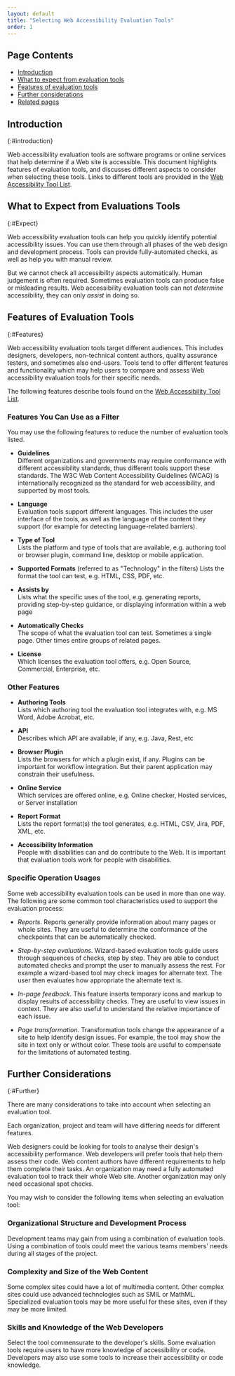 ```yaml
---
layout: default
title: "Selecting Web Accessibility Evaluation Tools"
order: 1
---
```


## Page Contents

-   [Introduction](#introduction)
-   [What to expect from evaluation tools](#expect)
-   [Features of evaluation tools](#features)
-  [Further considerations](#further)
-   [Related pages](#related)


## Introduction
{:#introduction}

Web accessibility evaluation tools are software programs or online services that help determine if a Web site is accessible. This document highlights features of evaluation tools, and discusses different aspects to consider when selecting these tools. Links to different tools are provided in the [Web Accessibility Tool List](https://www.w3.org/WAI/ER/tools/).

## What to Expect from Evaluations Tools
{:#Expect}

Web accessibility evaluation tools can help you quickly identify potential accessibility issues. You can use them through all phases of the web design and development process. Tools can provide fully-automated checks, as well as help you with manual review.

But we cannot check all accessibility aspects automatically. Human judgement is often required. Sometimes evaluation tools can produce false or misleading results. Web accessibility evaluation tools can not *determine* accessibility, they can only *assist* in doing so.

## Features of Evaluation Tools
{:#Features}

Web accessibility evaluation tools target different audiences. This includes designers, developers, non-technical content authors, quality assurance testers, and sometimes also end-users. Tools tend to offer different features and functionality which may help users to compare and assess Web accessibility evaluation tools for their specific needs.

The following features describe tools found on the [Web Accessibility Tool List](https://www.w3.org/WAI/ER/tools/). 

### Features You Can Use as a Filter

You may use the following features to reduce the number of evaluation tools listed.

* **Guidelines**  
Different organizations and governments may require conformance with different accessibility standards, thus different tools support these standards. The W3C Web Content Accessibility Guidelines (WCAG) is internationally recognized as the standard for web accessibility, and supported by most tools.

* **Language**  
Evaluation tools support different languages. This includes the user interface of the tools, as well as the language of the content they support (for example for detecting language-related barriers).

* **Type of Tool**  
Lists the platform and type of tools that are available, e.g. authoring tool or browser plugin, command line, desktop or mobile application.

* **Supported Formats**  (referred to as "Technology" in the filters)
Lists the format the tool can test, e.g. HTML, CSS, PDF, etc.

* **Assists by**  
Lists what the specific uses of the tool, e.g. generating reports, providing step-by-step guidance, or displaying information within a web page

* **Automatically Checks**  
The scope of what the evaluation tool can test. Sometimes a single page. Other times entire groups of related pages.

* **License**  
Which licenses the evaluation tool offers, e.g. Open Source, Commercial, Enterprise, etc.

### Other Features

* **Authoring Tools**  
Lists which authoring tool the evaluation tool integrates with, e.g. MS Word, Adobe Acrobat, etc.

* **API**  
Describes which API are available, if any, e.g. Java, Rest, etc

* **Browser Plugin**  
Lists the browsers for which a plugin exist, if any. Plugins can be important for workflow integration. But their parent application may constrain their usefulness.

* **Online Service**  
Which services are offered online, e.g. Online checker, Hosted services, or Server installation

* **Report Format**  
Lists the report format(s) the tool generates, e.g. HTML, CSV, Jira, PDF, XML, etc. 

* **Accessibility Information**  
People with disabilities can and do contribute to the Web. It is important that evaluation tools work for people with disabilities.

### Specific Operation Usages

Some web accessibility evaluation tools can be used in more than one way. The following are some common tool characteristics used to support the evaluation process:

- *Reports*. Reports generally provide information about many pages or whole sites. They are useful to determine the conformance of the checkpoints that can be automatically checked.

- *Step-by-step evaluations*. Wizard-based evaluation tools guide users through sequences of checks, step by step. They are able to conduct automated checks and prompt the user to manually assess the rest. For example a wizard-based tool may check images for alternate text. The user then evaluates how appropriate the alternate text is.

- *In-page feedback*. This feature inserts temporary icons and markup to display results of accessibility checks. They are useful to view issues in context. They are also useful to understand the relative importance of each issue.

- *Page transformation*. Transformation tools change the appearance of a site to help identify design issues. For example, the tool may show the site in text only or without color. These tools are useful to compensate for the limitations of automated testing.

## Further Considerations
{:#Further}

There are many considerations to take into account when selecting an evaluation tool.

Each organization, project and team will have differing needs for different features.

Web designers could be looking for tools to analyse their design's accessibility performance. Web developers will prefer tools that help them assess their code. Web content authors have different requirements to help them complete their tasks. An organization may need a fully automated evaluation tool to track their whole Web site. Another organization may only need occasional spot checks.

You may wish to consider the following items when selecting an evaluation tool:

### Organizational Structure and Development Process

Development teams may gain from using a combination of evaluation tools. Using a combination of tools could meet the various teams members' needs during all stages of the project.

### Complexity and Size of the Web Content

Some complex sites could have a lot of multimedia content. Other complex sites could use advanced technologies such as SMIL or MathML. Specialized evaluation tools may be more useful for these sites, even if they may be more limited. 

### Skills and Knowledge of the Web Developers

Select the tool commensurate to the developer's skills. Some evaluation tools require users to have more knowledge of accessibility or code. Developers may also use some tools to increase their accessibility or code knowledge.
